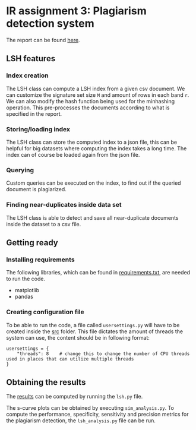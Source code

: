 # IR assignment 3: Plagiarism detection system

The report can be found [here](./report.pdf).

## LSH features
### Index creation
The LSH class can compute a LSH index from a given csv document. We can customize the signature set size `M` and amount of rows in each band `r`. We can also modify the hash function being used for the minhashing operation. This pre-processes the documents according to what is specified in the report.

### Storing/loading index
The LSH class can store the computed index to a json file, this can be helpful for big datasets where computing the index takes a long time. The index can of course be loaded again from the json file. 

### Querying
Custom queries can be executed on the index, to find out if the queried document is plagiarized.

### Finding near-duplicates inside data set
The LSH class is able to detect and save all near-duplicate documents inside the dataset to a csv file.

## Getting ready
### Installing requirements
The following libraries, which can be found in [requirements.txt](./requirements.txt), are needed to run the code. 
* matplotlib
* pandas

### Creating configuration file
To be able to run the code, a file called `usersettings.py` will have to be created inside the [src](./src) folder. This file dictates the amount of threads the system can use, the content should be in following format:
```
usersettings = {
    "threads": 8    # change this to change the number of CPU threads used in places that can utilize multiple threads
}
```

## Obtaining the results

The [results](./result.csv) can be computed by running the `lsh.py` file. 

The s-curve plots can be obtained by executing `sim_analysis.py`. To compute the performance, specificity, sensitivity and precision metrics for the plagiarism detection, the `lsh_analysis.py` file can be run.
